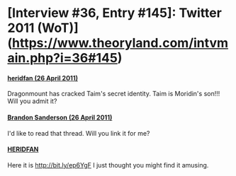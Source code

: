 # [Interview #36, Entry #145]: Twitter 2011 (WoT)](https://www.theoryland.com/intvmain.php?i=36#145)

#### [heridfan (26 April 2011)](http://twitter.com/#!/heridfan/status/62998742680342528)

Dragonmount has cracked Taim's secret identity. Taim is Moridin's son!!! Will you admit it?

#### [Brandon Sanderson (26 April 2011)](http://twitter.com/BrandSanderson/status/63005698929332224)

I'd like to read that thread. Will you link it for me?

#### [HERIDFAN](http://twitter.com/heridfan/status/63006517128994816)

Here it is
<http://bit.ly/ep6YgF>
I just thought you might find it amusing.

